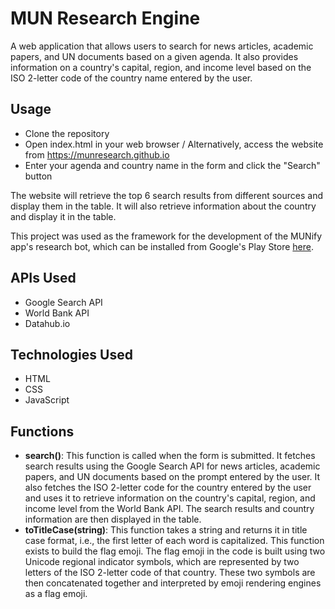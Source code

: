 # MUN Research Engine
A web application that allows users to search for news articles, academic papers, and UN documents based on a given agenda. It also provides information on a country's capital, region, and income level based on the ISO 2-letter code of the country name entered by the user.

## Usage
- Clone the repository
- Open index.html in your web browser / Alternatively, access the website from https://munresearch.github.io
- Enter your agenda and country name in the form and click the "Search" button

The website will retrieve the top 6 search results from different sources and display them in the table. It will also retrieve information about the country and display it in the table.

This project was used as the framework for the development of the MUNify app's research bot, which can be installed from Google's Play Store [here](https://play.google.com/store/apps/details?id=com.munify.munify).

## APIs Used
- Google Search API
- World Bank API
- Datahub.io

## Technologies Used
- HTML
- CSS
- JavaScript

## Functions
- <b>search()</b>: This function is called when the form is submitted. It fetches search results using the Google Search API for news articles, academic papers, and UN documents based on the prompt entered by the user. It also fetches the ISO 2-letter code for the country entered by the user and uses it to retrieve information on the country's capital, region, and income level from the World Bank API. The search results and country information are then displayed in the table.
- <b>toTitleCase(string)</b>: This function takes a string and returns it in title case format, i.e., the first letter of each word is capitalized. This function exists to build the flag emoji. The flag emoji in the code is built using two Unicode regional indicator symbols, which are represented by two letters of the ISO 2-letter code of that country. These two symbols are then concatenated together and interpreted by emoji rendering engines as a flag emoji.
